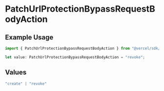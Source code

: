 # PatchUrlProtectionBypassRequestBodyAction

## Example Usage

```typescript
import { PatchUrlProtectionBypassRequestBodyAction } from "@vercel/sdk/models/patchurlprotectionbypassop.js";

let value: PatchUrlProtectionBypassRequestBodyAction = "revoke";
```

## Values

```typescript
"create" | "revoke"
```